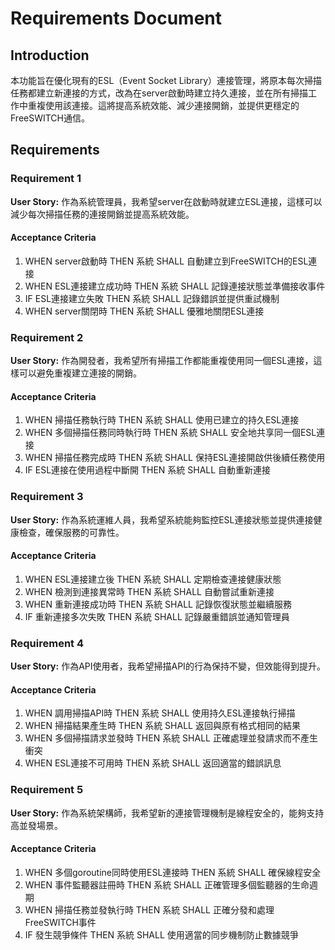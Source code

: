 # Requirements Document

## Introduction

本功能旨在優化現有的ESL（Event Socket Library）連接管理，將原本每次掃描任務都建立新連接的方式，改為在server啟動時建立持久連接，並在所有掃描工作中重複使用該連接。這將提高系統效能、減少連接開銷，並提供更穩定的FreeSWITCH通信。

## Requirements

### Requirement 1

**User Story:** 作為系統管理員，我希望server在啟動時就建立ESL連接，這樣可以減少每次掃描任務的連接開銷並提高系統效能。

#### Acceptance Criteria

1. WHEN server啟動時 THEN 系統 SHALL 自動建立到FreeSWITCH的ESL連接
2. WHEN ESL連接建立成功時 THEN 系統 SHALL 記錄連接狀態並準備接收事件
3. IF ESL連接建立失敗 THEN 系統 SHALL 記錄錯誤並提供重試機制
4. WHEN server關閉時 THEN 系統 SHALL 優雅地關閉ESL連接

### Requirement 2

**User Story:** 作為開發者，我希望所有掃描工作都能重複使用同一個ESL連接，這樣可以避免重複建立連接的開銷。

#### Acceptance Criteria

1. WHEN 掃描任務執行時 THEN 系統 SHALL 使用已建立的持久ESL連接
2. WHEN 多個掃描任務同時執行時 THEN 系統 SHALL 安全地共享同一個ESL連接
3. WHEN 掃描任務完成時 THEN 系統 SHALL 保持ESL連接開啟供後續任務使用
4. IF ESL連接在使用過程中斷開 THEN 系統 SHALL 自動重新連接

### Requirement 3

**User Story:** 作為系統運維人員，我希望系統能夠監控ESL連接狀態並提供連接健康檢查，確保服務的可靠性。

#### Acceptance Criteria

1. WHEN ESL連接建立後 THEN 系統 SHALL 定期檢查連接健康狀態
2. WHEN 檢測到連接異常時 THEN 系統 SHALL 自動嘗試重新連接
3. WHEN 重新連接成功時 THEN 系統 SHALL 記錄恢復狀態並繼續服務
4. IF 重新連接多次失敗 THEN 系統 SHALL 記錄嚴重錯誤並通知管理員

### Requirement 4

**User Story:** 作為API使用者，我希望掃描API的行為保持不變，但效能得到提升。

#### Acceptance Criteria

1. WHEN 調用掃描API時 THEN 系統 SHALL 使用持久ESL連接執行掃描
2. WHEN 掃描結果產生時 THEN 系統 SHALL 返回與原有格式相同的結果
3. WHEN 多個掃描請求並發時 THEN 系統 SHALL 正確處理並發請求而不產生衝突
4. WHEN ESL連接不可用時 THEN 系統 SHALL 返回適當的錯誤訊息

### Requirement 5

**User Story:** 作為系統架構師，我希望新的連接管理機制是線程安全的，能夠支持高並發場景。

#### Acceptance Criteria

1. WHEN 多個goroutine同時使用ESL連接時 THEN 系統 SHALL 確保線程安全
2. WHEN 事件監聽器註冊時 THEN 系統 SHALL 正確管理多個監聽器的生命週期
3. WHEN 掃描任務並發執行時 THEN 系統 SHALL 正確分發和處理FreeSWITCH事件
4. IF 發生競爭條件 THEN 系統 SHALL 使用適當的同步機制防止數據競爭